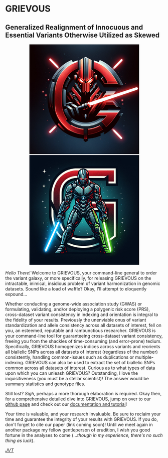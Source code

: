# GRIEVOUS

## Generalized Realignment of Innocuous and Essential Variants Otherwise Utilized as Skewed

<p align="center">
<img src="https://github.com/jvtalwar/GRIEVOUS/blob/master/imgs/GRIEVOUS_Logos/GRIEVOUS%20Red%20Blade%20Logo.png" width = 350>
<img src="https://github.com/jvtalwar/GRIEVOUS/blob/master/imgs/GRIEVOUS_Logos/GRIEVOUS%20Double%20Blades.png" width = 350>
</p>

*Hello There!* Welcome to GRIEVOUS, your command-line general to order the variant galaxy, or more specifically, for releasing GRIEVOUS on the intractable, inimical, insidious problem of variant harmonization in genomic datasets. Sound like a load of waffle? Okay, I'll attempt to eloquently expound...

Whether conducting a genome-wide association study (GWAS) or formulating, validating, and/or deploying a polygenic risk score (PRS), cross-dataset variant consistency in indexing and orientation is integral to the fidelity of your results. Previously the unenviable onus of variant standardization and allele consistency across all datasets of interest, fell on you, an esteemed, reputable and rambunctious researcher. GRIEVOUS is your command-line tool for guaranteeing cross-dataset variant consistency, freeing you from the shackles of time-consuming (and error-prone) tedium. Specifically, GRIEVOUS homogenizes indices across variants and reorients all biallelic SNPs across all datasets of interest (regardless of the number) consistently, handling common-issues such as duplications or multiple-indexing. GRIEVOUS can also be used to extract the set of biallelic SNPs common across all datasets of interest. Curious as to what types of data upon which you can unleash GRIEVOUS? Outstanding, I love the inquisitiveness (you must be a stellar scientist)! The answer would be summary statistics and genotype files.

Still lost? *Sigh,* perhaps a more thorough elaboration is required. Okay then, for a comprehensive detailed dive into GRIEVOUS, jump on over to our [github page](https://github.com/jvtalwar/GRIEVOUS) and check out our [documentation and tutorial](https://github.com/jvtalwar/GRIEVOUS/wiki)!  

Your time is valuable, and your research invaluable. Be sure to reclaim your time and guarantee the integrity of your results with GRIEVOUS. If you do, don't forget to cite our paper (link coming soon)! Until we meet again in another package my fellow gentleperson of erudition, I wish you good fortune in the analyses to come (...*though in my experience, there's no such thing as luck*).

*[JVT](https://jvtalwar.github.io/dk-isle/)*  